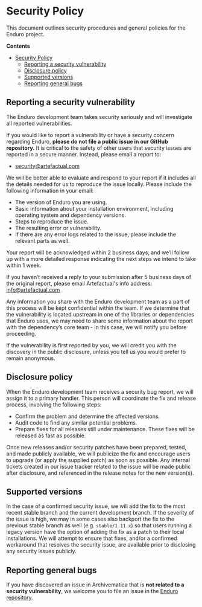 # Security Policy

This document outlines security procedures and general policies for the Enduro
project.

**Contents**

- [Security Policy](#security-policy)
	- [Reporting a security vulnerability](#reporting-a-security-vulnerability)
	- [Disclosure policy](#disclosure-policy)
	- [Supported versions](#supported-versions)
	- [Reporting general bugs](#reporting-general-bugs)

## Reporting a security vulnerability

The Enduro development team takes security seriously and will investigate all
reported vulnerabilities.

If you would like to report a vulnerability or have a security concern regarding
Enduro, **please do not file a public issue in our GitHub repository.** It is
critical to the safety of other users that security issues are reported in a
secure manner. Instead, please email a report to:

* [security@artefactual.com](mailto:security@artefactual.com)

We will be better able to evaluate and respond to your report if it includes
all the details needed for us to reproduce the issue locally. Please include
the following information in your email:

* The version of Enduro you are using.
* Basic information about your installation environment, including operating
  system and dependency versions.
* Steps to reproduce the issue.
* The resulting error or vulnerability.
* If there are any error logs related to the issue, please include the
  relevant parts as well.

Your report will be acknowledged within 2 business days, and we’ll follow up
with a more detailed response indicating the next steps we intend to take
within 1 week.

If you haven’t received a reply to your submission after 5 business days of
the original report, please email Artefactual's info address:
[info@artefactual.com](info@artefactual.com)

Any information you share with the Enduro development team as a part of this
process will be kept confidential within the team. If we determine that the
vulnerability is located upstream in one of the libraries or dependencies that
Enduro uses, we may need to share some information about the report with the
dependency’s core team - in this case, we will notify you before proceeding.

If the vulnerability is first reported by you, we will credit you with the
discovery in the public disclosure, unless you tell us you would prefer to
remain anonymous.

## Disclosure policy

When the Enduro development team receives a security bug report, we will assign
it to a primary handler. This person will coordinate the fix and release
process, involving the following steps:

* Confirm the problem and determine the affected versions.
* Audit code to find any similar potential problems.
* Prepare fixes for all releases still under maintenance. These fixes will be
  released as fast as possible.

Once new releases and/or security patches have been prepared, tested, and made
publicly available, we will publicize the fix and encourage users to upgrade (or
apply the supplied patch) as soon as possible. Any internal tickets created in
our issue tracker related to the issue will be made public after disclosure, and
referenced in the release notes for the new version(s).

## Supported versions

In the case of a confirmed security issue, we will add the fix to the most
recent stable branch and the current development branch. If the severity of the
issue is high, we may in some cases also backport the fix to the previous stable
branch as well (e.g. `stable/1.11.x`) so that users running a legacy version
have the option of adding the fix as a patch to their local installations. We
will attempt to ensure that fixes, and/or a confirmed workaround that resolves
the security issue, are available prior to disclosing any security issues
publicly.

## Reporting general bugs

If you have discovered an issue in Archivematica that is **not related to a
security vulnerability**, we welcome you to file an issue in the
[Enduro repository](https://github.com/artefactual-sdps/enduro).